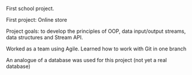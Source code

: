 First school project.

First project: Online store

Project goals: to develop the principles of OOP, data input/output streams, data structures and Stream API.

Worked as a team using Agile. Learned how to work with Git in one branch

An analogue of a database was used for this project (not yet a real database)

